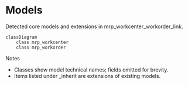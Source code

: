 # Models

Detected core models and extensions in mrp_workcenter_workorder_link.

```mermaid
classDiagram
    class mrp_workcenter
    class mrp_workorder
```

Notes
- Classes show model technical names; fields omitted for brevity.
- Items listed under _inherit are extensions of existing models.
